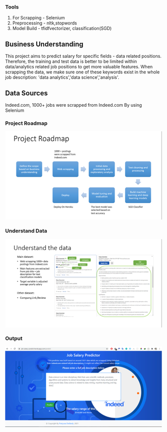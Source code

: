 ### Tools
1. For Scrapping - Selenium
2. Preprocessing - nltk,stopwords
3. Model Build - tfidfvectorizer, classification(SGD)

## Business Understanding 
This project aims to predict salary for specific fields - data related positions. Therefore, the training and test data is better to be limited within data/analytics related job positions to get more valuable features. When scrapping the data, we make sure one of these keywords exist in the whole job description: 'data analytics','data science','analysis'.

## Data Sources
Indeed.com, 1000+ jobs were scrapped from Indeed.com By using Selenium


### Project Roadmap
<img src="img/1.png">

### Understand Data
<img src="img/2.png">

### Output
<img src="img/3.PNG">
